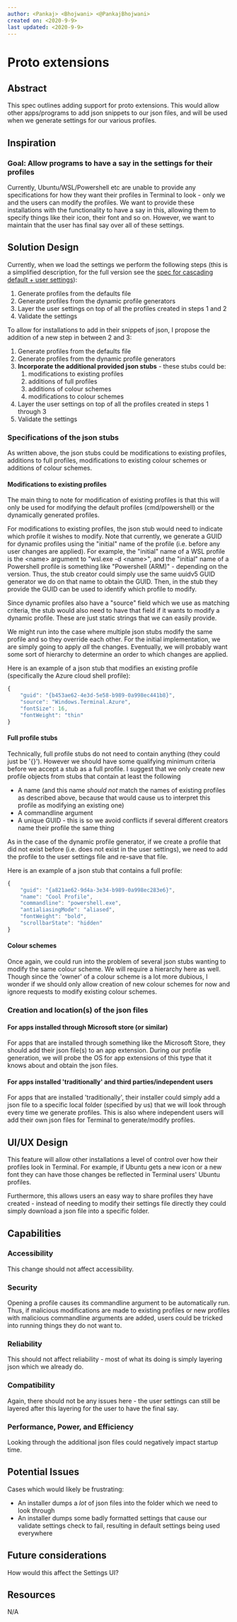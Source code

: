 ```yaml
---
author: <Pankaj> <Bhojwani> <@PankajBhojwani>
created on: <2020-9-9>
last updated: <2020-9-9>
---
```


# Proto extensions

## Abstract

This spec outlines adding support for proto extensions. This would allow other apps/programs
to add json snippets to our json files, and will be used when we generate settings for our various profiles. 

## Inspiration

### Goal: Allow programs to have a say in the settings for their profiles

Currently, Ubuntu/WSL/Powershell etc are unable to provide any specifications for how they want
their profiles in Terminal to look - only we and the users can modify the profiles. We want to provide
these installations with the functionality to have a say in this, allowing them to specify things like
their icon, their font and so on. However, we want to maintain that the user has final say over all of
these settings. 

## Solution Design

Currently, when we load the settings we perform the following steps (this is a simplified description,
for the full version see the [spec for cascading default + user settings](https://github.com/microsoft/terminal/blob/master/doc/specs/%23754%20-%20Cascading%20Default%20Settings.md)):

1. Generate profiles from the defaults file
2. Generate profiles from the dynamic profile generators
3. Layer the user settings on top of all the profiles created in steps 1 and 2
4. Validate the settings

To allow for installations to add in their snippets of json, I propose the addition of a new step
in between 2 and 3:

1. Generate profiles from the defaults file
2. Generate profiles from the dynamic profile generators
3. **Incorporate the additional provided json stubs** - these stubs could be:
   1. modifications to existing profiles
   2. additions of full profiles
   3. additions of colour schemes
   4. modifications to colour schemes
4. Layer the user settings on top of all the profiles created in steps 1 through 3
5. Validate the settings

### Specifications of the json stubs

As written above, the json stubs could be modifications to existing profiles, additions to full profiles, modifications to
existing colour schemes or additions of colour schemes.

#### Modifications to existing profiles

The main thing to note for modification of existing profiles is that this will only be used for modifying the
default profiles (cmd/powershell) or the dynamically generated profiles. 

For modifications to existing profiles, the json stub would need to indicate which profile it wishes to modify.
Note that currently, we generate a GUID for dynamic profiles using the "initial" name of the profile (i.e. before
any user changes are applied). For example, the "initial" name of a WSL profile is the \<name\> argument to
"wsl.exe -d \<name\>", and the "initial" name of a Powershell profile is something like "Powershell (ARM)" - depending
on the version. Thus, the stub creator could simply use the same uuidv5 GUID generator we do on that name to obtain the
GUID. Then, in the stub they provide the GUID can be used to identify which profile to modify. 

Since dynamic profiles also have a "source" field which we use as matching criteria, the stub would also need to
have that field if it wants to modify a dynamic profile. These are just static strings that we can easily provide. 

We might run into the case where multiple json stubs modify the same profile and so they override each other. For the initial implementation, we
are simply going to apply _all_ the changes. Eventually, we will probably want some sort of hierarchy to determine
an order to which changes are applied.

Here is an example of a json stub that modifies an existing profile (specifically the Azure cloud shell profile):

```js
{
    "guid": "{b453ae62-4e3d-5e58-b989-0a998ec441b8}",
    "source": "Windows.Terminal.Azure",
    "fontSize": 16,
    "fontWeight": "thin"
}
```

#### Full profile stubs

Technically, full profile stubs do not need to contain anything (they could just be '\{\}'). However we should
have some qualifying minimum criteria before we accept a stub as a full profile. I suggest that we only create
new profile objects from stubs that contain at least the following

* A name (and this name _should not_ match the names of existing profiles as described above, because that would cause us to interpret this profile as modifying an existing one)
* A commandline argument
* A unique GUID - this is so we avoid conflicts if several different creators name their profile the same thing

As in the case of the dynamic profile generator, if we create a profile that did not exist before (i.e. does not
exist in the user settings), we need to add the profile to the user settings file and re-save that file.

Here is an example of a json stub that contains a full profile:

```js
{
    "guid": "{a821ae62-9d4a-3e34-b989-0a998ec283e6}",
    "name": "Cool Profile",
    "commandline": "powershell.exe",
    "antialiasingMode": "aliased",
    "fontWeight": "bold",
    "scrollbarState": "hidden"
}
```

#### Colour schemes

Once again, we could run into the problem of several json stubs wanting to modify the same colour scheme. We
will require a hierarchy here as well. Though since the 'owner' of a colour scheme is a lot more dubious, I wonder
if we should only allow creation of new colour schemes for now and ignore requests to modify existing colour
schemes. 

### Creation and location(s) of the json files

#### For apps installed through Microsoft store (or similar)

For apps that are installed through something like the Microsoft Store, they should add their json file(s) to
an app extension. During our profile generation, we will probe the OS for app extensions of this type that it
knows about and obtain the json files.

#### For apps installed 'traditionally' and third parties/independent users

For apps that are installed 'traditionally', their installer could simply add a json file to a specific local folder
(specified by us) that we will look through every time we generate profiles. This is also where independent users will
add their own json files for Terminal to generate/modify profiles. 

## UI/UX Design

This feature will allow other installations a level of control over how their profiles look in Terminal. For example,
if Ubuntu gets a new icon or a new font they can have those changes be reflected in Terminal users' Ubuntu profiles.

Furthermore, this allows users an easy way to share profiles they have created - instead of needing to modify their
settings file directly they could simply download a json file into a specific folder. 

## Capabilities

### Accessibility

This change should not affect accessibility.

### Security

Opening a profile causes its commandline argument to be automatically run. Thus, if malicious modifications are made
to existing profiles or new profiles with malicious commandline arguments are added, users could be tricked into running
things they do not want to.

### Reliability

This should not affect reliability - most of what its doing is simply layering json which we already do. 

### Compatibility

Again, there should not be any issues here - the user settings can still be layered after this layering for the user
to have the final say. 

### Performance, Power, and Efficiency

Looking through the additional json files could negatively impact startup time. 

## Potential Issues

Cases which would likely be frustrating:

* An installer dumps a _lot_ of json files into the folder which we need to look through
* An installer dumps some badly formatted settings that cause our validate settings check to fail, resulting in default settings being used everywhere

## Future considerations

How would this affect the Settings UI? 

## Resources

N/A
